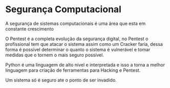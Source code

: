 # Segurança Computacional

A segurança de sistemas computacionais é uma área que esta em constante crescimento

O Pentest é a completa evolução da segurança digital, no Pentest o profissional tem que atacar o sistema assim como um
Cracker faria, dessa forma é possível determinar o quanto o sistema é vulnerável e tomar medidas que o tornem o mais seguro
possível.

Python é uma linguagem de alto nível e interpretada e isso a torna a melhor linguagem para criação de ferramentas para
Hacking e Pentest.

Um sistema só é seguro ate o ponto de ser invadido.
